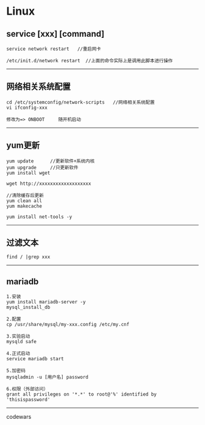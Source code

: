 # Linux
## service [xxx] [command]
```
service network restart   //重启网卡

/etc/init.d/network restart  //上面的命令实际上是调用此脚本进行操作
```


---

## 网络相关系统配置
```
cd /etc/systemconfig/network-scripts   //网络相关系统配置
vi ifconfig-xxx

修改为=> ONBOOT     随开机启动
```

---

## yum更新
```
yum update      //更新软件+系统内核
yum upgrade     //只更新软件
yum install wget

wget http://xxxxxxxxxxxxxxxxxxx

//清除缓存后更新
yum clean all
yum makecache

yum install net-tools -y
```

---
## 过滤文本
```
find / |grep xxx
```

---

## mariadb
```
1.安装
yum install mariadb-server -y 
mysql_install_db

2.配置
cp /usr/share/mysql/my-xxx.config /etc/my.cnf

3.实验启动
mysqld safe

4.正式启动
service mariadb start

5.加密码
mysqladmin -u [用户名] password

6.权限（外部访问）
grant all privileges on '*.*' to root@'%' identified by 'thisispassword' 
```
-------------------------------
codewars
